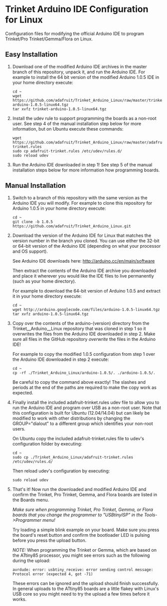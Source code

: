 # Trinket Arduino IDE Configuration for Linux

Configuration files for modifying the official Arduino IDE to program 
Trinket/Pro Trinket/Gemma/Flora on Linux.

## Easy Installation

1.  Download one of the modified Arduino IDE archives in the master branch of this
    repository, unpack it, and run the Arduino IDE.  For example to install the
    64 bit version of the modified Arduino 1.0.5 IDE in your home directory
    execute:

        cd ~
        wget https://github.com/adafruit/Trinket_Arduino_Linux/raw/master/trinket-arduino-1.0.5-linux64.tgz
        tar xvfz trinket-arduino-1.0.5-linux64.tgz

2.  Install the udev rule to support programming the boards as a non-root user.
    See step 4 of the manual installation step below for more information, but
    on Ubuntu execute these commands:

        wget https://github.com/adafruit/Trinket_Arduino_Linux/raw/master/adafruit-trinket.rules
        sudo cp adafruit-trinket.rules /etc/udev/rules.d/
        sudo reload udev

3.  Run the Arduino IDE downloaded in step 1!  See step 5 of the manual installation
    steps below for more information how programming boards.

## Manual Installation

1.  Switch to a branch of this repository with the same version as the Arduino
    IDE you will modify.  For example to clone this repository for Arduino 1.0.5
    in your home directory execute:
    
        cd ~
        git clone -b 1.0.5 https://github.com/adafruit/Trinket_Arduino_Linux.git

1.  Download the version of the Arduino IDE for Linux that matches the version
    number in the branch you cloned.  You can use either the 32-bit or 64-bit
    version of the Arduino IDE (depending on what your processor and OS support).
    
    See Arduino IDE downloads here: http://arduino.cc/en/main/software

    Then extract the contents of the Arduino IDE archive you downloaded and place
    it wherever you would like the IDE files to live permanently (such as your 
    home directory).

    For example to download the 64-bit version of Arduino 1.0.5 and extract it
    in your home directory execute:

        cd ~
        wget http://arduino.googlecode.com/files/arduino-1.0.5-linux64.tgz
        tar xvfz arduino-1.0.5-linux64.tgz

3.  Copy over the contents of the arduino-(version) directory from the
    Trinket__Arduino__Linux repository that was cloned in step 1 so it overwrites
    the files from the Arduino IDE downloaded in step 2.  Make sure all files
    in the GitHub repository _overwrite_ the files in the Arduino IDE!

    For example to copy the modified 1.0.5 configuration from step 1 over the 
    Arduino IDE downloaded in step 2 execute:

        cd ~
        cp -rf ./Trinket_Arduino_Linux/arduino-1.0.5/. ./arduino-1.0.5/.
    
    Be careful to copy the command above exactly!  The slashes and periods at the
    end of the paths are required to make the copy work as expected.

4.  Finally install the included adafruit-trinket.rules udev file to allow you
    to run the Arduino IDE and program over USB as a non-root user.  Note that
    this configuration is built for Ubuntu (12.04/14.04) but can likely be
    modified to work with other distributions by changing the GROUP="dialout"
    to a different group which identifies your non-root users.

    On Ubuntu copy the included adafruit-trinket.rules file to udev's 
    configuration folder by executing:

        cd ~
        sudo cp ./Trinket_Arduino_Linux/adafruit-trinket.rules /etc/udev/rules.d/

    Then reload udev's configuration by executing:

        sudo reload udev

5.  That's it!  Now run the downloaded and modified Arduino IDE and confirm the
    Trinket, Pro Trinket, Gemma, and Flora boards are listed in the Boards menu.

    *Make sure when programming Trinket, Pro Trinket, Gemma, or Flora boards that
    you change the programmer to "USBtinyISP" in the Tools->Programmer menu!*

    Try loading a simple blink example on your board.  Make sure you press the
    board's reset button and confirm the bootloader LED is pulsing before you
    press the upload button.

    *NOTE:* When programming the Trinket or Gemma, which are based on the ATtiny85
    processor, you might see errors such as the following during the upload:

        avrdude: error: usbtiny_receive: error sending control message: Protocol error (expected 4, got -71)

    These errors can be ignored and the upload should finish successfully.  In
    general uploads to the ATtiny85 boards are a little flakey with Linux's USB
    core so you might need to try the upload a few times before it works.
